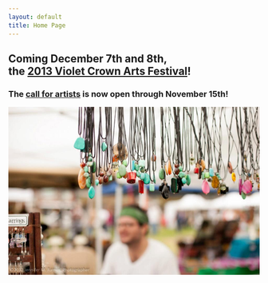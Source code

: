 ```yaml
---
layout: default
title: Home Page
---
```


## Coming December 7th and 8th,<br>the [2013 Violet Crown Arts Festival](artsfest.html)!

### The [call for artists](https://violetcrownartsfest.eventbrite.com/) is now open through November 15th!

<img src="img/vcaf_beads.jpg" class="img-responsive well">
